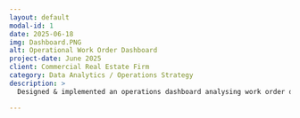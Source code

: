 ```yaml
---
layout: default
modal-id: 1
date: 2025-06-18
img: Dashboard.PNG
alt: Operational Work Order Dashboard
project-date: June 2025
client: Commercial Real Estate Firm
category: Data Analytics / Operations Strategy
description: >
  Designed & implemented an operations dashboard analysing work order data by individual & team performance

---
```



